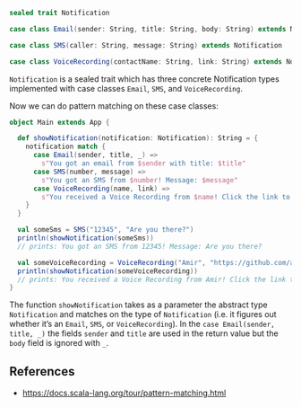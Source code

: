```scala
sealed trait Notification

case class Email(sender: String, title: String, body: String) extends Notification

case class SMS(caller: String, message: String) extends Notification

case class VoiceRecording(contactName: String, link: String) extends Notification
```

`Notification` is a sealed trait which has three concrete Notification types implemented with case classes `Email`, `SMS`, and `VoiceRecording`.

Now we can do pattern matching on these case classes:

```scala
object Main extends App {

  def showNotification(notification: Notification): String = {
    notification match {
      case Email(sender, title, _) =>
        s"You got an email from $sender with title: $title"
      case SMS(number, message) =>
        s"You got an SMS from $number! Message: $message"
      case VoiceRecording(name, link) =>
        s"You received a Voice Recording from $name! Click the link to hear it: $link"
    }
  }

  val someSms = SMS("12345", "Are you there?")
  println(showNotification(someSms))
  // prints: You got an SMS from 12345! Message: Are you there?

  val someVoiceRecording = VoiceRecording("Amir", "https://github.com/amir2b")
  println(showNotification(someVoiceRecording))
  // prints: You received a Voice Recording from Amir! Click the link to hear it: https://github.com/amir2b
}
```

The function `showNotification` takes as a parameter the abstract type `Notification` and matches on the type of `Notification` (i.e. it figures out whether it’s an `Email`, `SMS`, or `VoiceRecording`). In the `case Email(sender, title, _)` the fields `sender` and `title` are used in the return value but the `body` field is ignored with `_`.

## References

* https://docs.scala-lang.org/tour/pattern-matching.html
